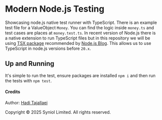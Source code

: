 # Modern Node.js Testing
Showcasing node.js native test runner with TypeScript. There is an example test file for a ValueObject `Money`. You can find 
the logic inside `money.ts` and test cases are places at `money.test.ts`. In recent version of Node.js there is a native extension 
to run TypeScript files but in this repository we will be using [TSX package](https://tsx.is) recommended by [Node.js Blog](https://nodejs.org/en/learn/typescript/run). 
This allows us to use TypeScript in node.js versions before `20.x`.


## Up and Running
It's simple to run the test, ensure packages are installed `npm i` and then run the tests with `npm test`.


#### Credits
Author: [Hadi Tajallaei](mailto:hadi@syniol.com)

Copyright &copy; 2025 Syniol Limited. All rights reserved.
